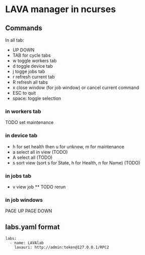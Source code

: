 # LAVA manager in ncurses

## Commands
In all tab:
* UP DOWN
* TAB for cycle tabs
* w toggle workers tab
* d toggle device tab
* j togge jobs tab
* r refresh current tab
* R refresh all tabs
* x close window (for job window) or cancel current command
* ESC to quit
* space: toggle selection

### in workers tab
TODO set maintenance
### in device tab
* h for set health then u for unknow, m for maintenance
* a select all in view (TODO)
* A select all (TODO)
* s sort view (sort s for State, h for Health, n for Name) (TODO)
### in jobs tab
* v view job
** TODO rerun

### in job windows
PAGE UP
PAGE DOWN

## labs.yaml format
```
labs:
  - name: LAVAlab
    lavauri: http://admin:token@127.0.0.1/RPC2
```
